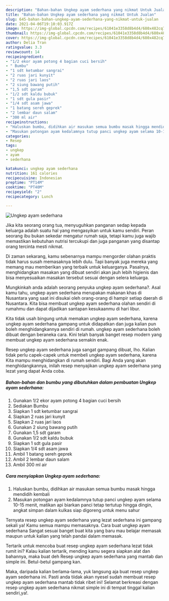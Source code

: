 ```yaml
---
description: "Bahan-bahan Ungkep ayam sederhana yang nikmat Untuk Jualan"
title: "Bahan-bahan Ungkep ayam sederhana yang nikmat Untuk Jualan"
slug: 645-bahan-bahan-ungkep-ayam-sederhana-yang-nikmat-untuk-jualan
date: 2021-04-06T19:10:03.917Z
image: https://img-global.cpcdn.com/recipes/61041e3358d8b4d4/680x482cq70/ungkep-ayam-sederhana-foto-resep-utama.jpg
thumbnail: https://img-global.cpcdn.com/recipes/61041e3358d8b4d4/680x482cq70/ungkep-ayam-sederhana-foto-resep-utama.jpg
cover: https://img-global.cpcdn.com/recipes/61041e3358d8b4d4/680x482cq70/ungkep-ayam-sederhana-foto-resep-utama.jpg
author: Delia Tran
ratingvalue: 3.3
reviewcount: 14
recipeingredient:
- "1/2 ekor ayam potong 4 bagian cuci bersih"
- " Bumbu"
- "1 sdt ketumbar sangrai"
- "2 ruas jari kunyit"
- "2 ruas jari laos"
- "2 siung bawang putih"
- "1,5 sdt garam"
- "1/2 sdt kaldu bubuk"
- "1 sdt gula pasir"
- "1/4 sdt asam jawa"
- "1 batang sereh geprek"
- "2 lembar daun salam"
- "300 ml air"
recipeinstructions:
- "Haluskan bumbu, didihkan air masukan semua bumbu masak hingga mendidih kembali"
- "Masukan potongan ayam kedalamnya tutup panci ungkep ayam selama 10-15 menit, matikan api biarkan panci tetap tertutup hingga dingin, angkat simpan dalam kulkas siap digoreng untuk menu sahur"
categories:
- Resep
tags:
- ungkep
- ayam
- sederhana

katakunci: ungkep ayam sederhana 
nutrition: 161 calories
recipecuisine: Indonesian
preptime: "PT14M"
cooktime: "PT40M"
recipeyield: "2"
recipecategory: Lunch

---
```



![Ungkep ayam sederhana](https://img-global.cpcdn.com/recipes/61041e3358d8b4d4/680x482cq70/ungkep-ayam-sederhana-foto-resep-utama.jpg)

Jika kita seorang orang tua, menyuguhkan panganan sedap kepada keluarga adalah suatu hal yang mengasyikan untuk kamu sendiri. Peran seorang ibu bukan sekedar mengatur rumah saja, tetapi kamu juga wajib memastikan kebutuhan nutrisi tercukupi dan juga panganan yang disantap orang tercinta mesti nikmat.

Di zaman  sekarang, kamu sebenarnya mampu mengorder olahan praktis tidak harus susah memasaknya lebih dulu. Tapi banyak juga mereka yang memang mau memberikan yang terbaik untuk keluarganya. Pasalnya, menghidangkan masakan yang dibuat sendiri akan jauh lebih higienis dan bisa menyesuaikan masakan tersebut sesuai dengan selera keluarga. 



Mungkinkah anda adalah seorang penyuka ungkep ayam sederhana?. Asal kamu tahu, ungkep ayam sederhana merupakan makanan khas di Nusantara yang saat ini disukai oleh orang-orang di hampir setiap daerah di Nusantara. Kita bisa membuat ungkep ayam sederhana olahan sendiri di rumahmu dan dapat dijadikan santapan kesukaanmu di hari libur.

Kita tidak usah bingung untuk memakan ungkep ayam sederhana, karena ungkep ayam sederhana gampang untuk didapatkan dan juga kalian pun boleh menghidangkannya sendiri di rumah. ungkep ayam sederhana boleh dibuat dengan beraneka cara. Kini telah banyak banget resep modern yang membuat ungkep ayam sederhana semakin enak.

Resep ungkep ayam sederhana juga sangat gampang dibuat, lho. Kalian tidak perlu capek-capek untuk membeli ungkep ayam sederhana, karena Kita mampu menghidangkan di rumah sendiri. Bagi Anda yang akan menghidangkannya, inilah resep menyajikan ungkep ayam sederhana yang lezat yang dapat Anda coba.

<!--inarticleads1-->

##### Bahan-bahan dan bumbu yang dibutuhkan dalam pembuatan Ungkep ayam sederhana:

1. Gunakan 1/2 ekor ayam potong 4 bagian cuci bersih
1. Sediakan  Bumbu
1. Siapkan 1 sdt ketumbar sangrai
1. Siapkan 2 ruas jari kunyit
1. Siapkan 2 ruas jari laos
1. Gunakan 2 siung bawang putih
1. Gunakan 1,5 sdt garam
1. Gunakan 1/2 sdt kaldu bubuk
1. Siapkan 1 sdt gula pasir
1. Siapkan 1/4 sdt asam jawa
1. Ambil 1 batang sereh geprek
1. Ambil 2 lembar daun salam
1. Ambil 300 ml air




<!--inarticleads2-->

##### Cara menyiapkan Ungkep ayam sederhana:

1. Haluskan bumbu, didihkan air masukan semua bumbu masak hingga mendidih kembali
1. Masukan potongan ayam kedalamnya tutup panci ungkep ayam selama 10-15 menit, matikan api biarkan panci tetap tertutup hingga dingin, angkat simpan dalam kulkas siap digoreng untuk menu sahur




Ternyata resep ungkep ayam sederhana yang lezat sederhana ini gampang sekali ya! Kamu semua mampu memasaknya. Cara buat ungkep ayam sederhana Sangat sesuai banget buat kita yang baru mau belajar memasak maupun untuk kalian yang telah pandai dalam memasak.

Tertarik untuk mencoba buat resep ungkep ayam sederhana lezat tidak rumit ini? Kalau kalian tertarik, mending kamu segera siapkan alat dan bahannya, maka buat deh Resep ungkep ayam sederhana yang mantab dan simple ini. Betul-betul gampang kan. 

Maka, daripada kalian berlama-lama, yuk langsung aja buat resep ungkep ayam sederhana ini. Pasti anda tiidak akan nyesel sudah membuat resep ungkep ayam sederhana mantab tidak ribet ini! Selamat berkreasi dengan resep ungkep ayam sederhana nikmat simple ini di tempat tinggal kalian sendiri,ya!.

